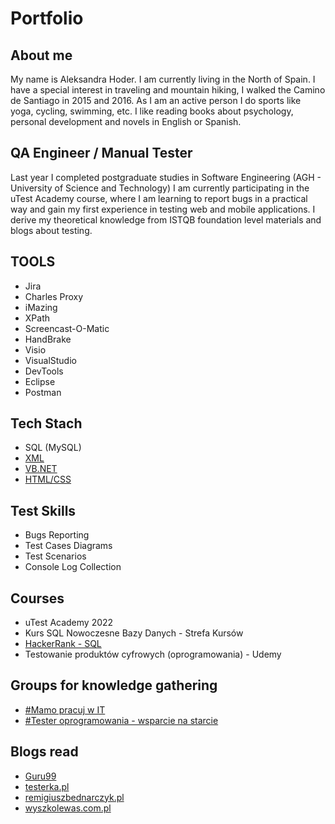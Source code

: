 # Portfolio


## About me
My name is Aleksandra Hoder.
I am currently living in the North of Spain.
I have a special interest in traveling and mountain hiking, I walked the Camino de Santiago in 2015 and 2016. 
As I am an active person I do sports like yoga, cycling, swimming, etc. I like reading books about psychology, personal development and novels in English or Spanish.

## QA Engineer / Manual Tester

Last year I completed postgraduate studies in Software Engineering (AGH - University of Science and Technology)
I am currently participating in the uTest Academy course, where I am learning to report bugs in a practical way and gain my first experience in testing web and mobile applications. I derive my theoretical knowledge from ISTQB foundation level materials and blogs about testing.

 ## TOOLS
 
 * Jira
 * Charles Proxy
 * iMazing
 * XPath 
 * Screencast-O-Matic
 * HandBrake
 * Visio
 * VisualStudio
 * DevTools
 * Eclipse
 * Postman

 ## Tech Stach
 
 * SQL (MySQL)
 * [XML](https://github.com/hoderaleksandra/invoices)
 * [VB.NET](https://github.com/hoderaleksandra/bookstore)
 * [HTML/CSS](https://github.com/hoderaleksandra/businesscard)

## Test Skills

 * Bugs Reporting
 * Test Cases Diagrams
 * Test Scenarios
 * Console Log Collection
 
 
 ## Courses
 
 * uTest Academy 2022 
 * Kurs SQL Nowoczesne Bazy Danych - Strefa Kursów
 * [HackerRank - SQL](https://www.hackerrank.com/moskal_a_89)
 * Testowanie produktów cyfrowych (oprogramowania) - Udemy 
 
 ## Groups for knowledge gathering
 
 * [#Mamo pracuj w IT](https://www.facebook.com/groups/mamopracujwit)
 * [#Tester oprogramowania - wsparcie na starcie](https://www.facebook.com/groups/testeroprogramowania)

 ## Blogs read
 * [Guru99](https://www.guru99.com/)
 * [testerka.pl](http://testerka.pl)
 * [remigiuszbednarczyk.pl](https://remigiuszbednarczyk.pl/)
 * [wyszkolewas.com.pl](https://www.wyszkolewas.com.pl/)



